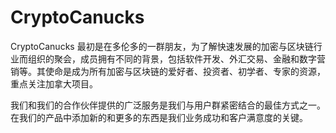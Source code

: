 # 

# CryptoCanucks

CryptoCanucks 最初是在多伦多的一群朋友，为了解快速发展的加密与区块链行业而组织的聚会，成员拥有不同的背景，包括软件开发、外汇交易、金融和数字营销等。其使命是成为所有加密与区块链的爱好者、投资者、初学者、专家的资源，重点关注加拿大项目。

我们和我们的合作伙伴提供的广泛服务是我们与用户群紧密结合的最佳方式之一。在我们的产品中添加新的和更多的东西是我们业务成功和客户满意度的关键。

